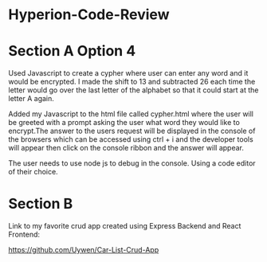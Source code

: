 # Hyperion-Code-Review

# Section A Option 4

Used Javascript to create a cypher where  user can enter any word and it would be encrypted.
I made the shift to 13 and subtracted 26 each time the letter would go over the last letter
of the alphabet so that it could start at the letter A again.

Added my Javascript to the html file called cypher.html where the user will be greeted
with a prompt asking the user what word they would like to encrypt.The answer to the
users request will be displayed in the console of the browsers which can be accessed
using ctrl + i and the developer tools will appear then click on the console ribbon
and the answer will appear.

The user needs to use node js to debug in the console.
Using a code editor of their choice.

# Section B

Link to my favorite crud app created using Express Backend and React Frontend:

https://github.com/Uywen/Car-List-Crud-App
